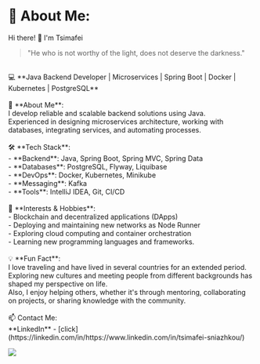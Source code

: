 # 💫 About Me:
 Hi there! 👋 I'm Tsimafei
 <br>
 > "He who is not worthy of the light, does not deserve the darkness."
 <br>
 💻 **Java Backend Developer | Microservices | Spring Boot | Docker | Kubernetes | PostgreSQL**
 <br><br>
 🚀 **About Me**:<br>  I develop reliable and scalable backend solutions using Java. <br>Experienced in designing microservices architecture, working with databases, integrating services, and automating processes.
 <br><br>
 🛠 **Tech Stack**:<br> - **Backend**: Java, Spring Boot, Spring MVC, Spring Data<br> - **Databases**: PostgreSQL, Flyway, Liquibase<br> - **DevOps**: Docker, Kubernetes, Minikube<br> - **Messaging**: Kafka<br> - **Tools**: IntelliJ IDEA, Git, CI/CD
 <br><br>
 🎯 **Interests & Hobbies**:<br> - Blockchain and decentralized applications (DApps)<br> - Deploying and maintaining new networks as Node Runner<br> - Exploring cloud computing and container orchestration<br> - Learning new programming languages and frameworks.
 <br><br>
 💡 **Fun Fact**:<br> I love traveling and have lived in several countries for an extended period. <br>Exploring new cultures and meeting people from different backgrounds has shaped my perspective on life. <br>Also, I enjoy helping others, whether it's through mentoring, collaborating on projects, or sharing knowledge with the community.
 <br><br>
 📫 Contact Me:<br> **LinkedIn** - [click](https://linkedin.com/in/https://www.linkedin.com/in/tsimafei-sniazhkou/)
 
</br>

[![](https://visitcount.itsvg.in/api?id=Timmy8&icon=0&color=0)](https://visitcount.itsvg.in)
